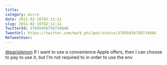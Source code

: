 ```yaml
---
title: 
category: micro
date: 2011-02-16T02:11:11
slug: 2011-02-16T02:11:11
TwitterId: 37695456758734848
TweetUrl: https://twitter.com/mark_philpot/status/37695456758734848
ReTweetUser: 
---
```


[@parislemon](https://twitter.com/parislemon) If i want to use a convenience Apple offers, then I can choose to pay to use it, but I'm not required to in order to use the env